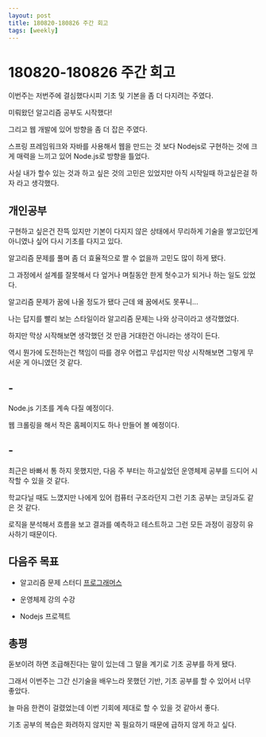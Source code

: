 ```yaml
---
layout: post
title: 180820-180826 주간 회고
tags: [weekly]
---
```


# 180820-180826 주간 회고

이번주는 저번주에 결심했다시피 기초 및 기본을 좀 더 다지려는 주였다.

미뤄왔던 알고리즘 공부도 시작했다!

그리고 웹 개발에 있어 방향을 좀 더 잡은 주였다.

스프링 프레임워크와 자바를 사용해서 웹을 만드는 것 보다 Nodejs로 구현하는 것에 크게 매력을 느끼고 있어 Node.js로 방향을 틀었다. 

사실 내가 할수 있는 것과 하고 싶은 것의 고민은 있었지만 아직 시작일때 하고싶은걸 하자 라고 생각했다.


## 개인공부

구현하고 싶은건 잔뜩 있지만 기본이 다지지 않은 상태에서 무리하게 기술을 쌓고있던게 아니였나 싶어 다시 기초를 다지고 있다.

알고리즘 문제를 풀며 좀 더 효율적으로 짤 수 없을까 고민도 많이 하게 됐다.

그 과정에서 설계를 잘못해서 다 엎거나 며칠동안 한게 헛수고가 되거나 하는 일도 있었다.

알고리즘 문제가 꿈에 나올 정도가 됐다 근데 왜 꿈에서도 못푸니...

나는 답지를 빨리 보는 스타일이라 알고리즘 문제는 나와 상극이라고 생각했었다. 

하지만 막상 시작해보면 생각했던 것 만큼 거대한건 아니라는 생각이 든다.

역시 뭔가에 도전하는건 책임이 따를 경우 어렵고 무섭지만 막상 시작해보면 그렇게 무서운 게 아니였던 것 같다.


## -

Node.js 기초를 계속 다질 예정이다.

웹 크롤링을 해서 작은 홈페이지도 하나 만들어 볼 예정이다.


## -

최근은 바빠서 통 하지 못했지만, 다음 주 부터는 하고싶었던 운영체제 공부를 드디어 시작할 수 있을 것 같다.

학교다닐 때도 느꼈지만 나에게 있어 컴퓨터 구조라던지 그런 기초 공부는 코딩과도 같은 것 같다.

로직을 분석해서 흐름을 보고 결과를 예측하고 테스트하고 그런 모든 과정이 굉장히 유사하기 때문이다.


## 다음주 목표

* 알고리즘 문제 스터디 [프로그래머스](https://programmers.co.kr/learn)

* 운영체제 강의 수강

* Nodejs 프로젝트


## 총평

돋보이려 하면 조급해진다는 말이 있는데 그 말을 계기로 기초 공부를 하게 됐다.

그래서 이번주는 그간 신기술을 배우느라 못했던 기반, 기초 공부를 할 수 있어서 너무 좋았다.

늘 마음 한켠이 걸렸었는데 이번 기회에 제대로 할 수 있을 것 같아서 좋다.

기초 공부의 복습은 화려하지 않지만 꼭 필요하기 때문에 급하지 않게 하고 싶다.


